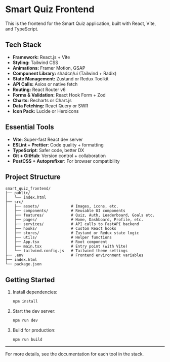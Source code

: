 # Smart Quiz Frontend

This is the frontend for the Smart Quiz application, built with React, Vite, and TypeScript.

## Tech Stack

- **Framework:** React.js + Vite
- **Styling:** Tailwind CSS
- **Animations:** Framer Motion, GSAP
- **Component Library:** shadcn/ui (Tailwind + Radix)
- **State Management:** Zustand or Redux Toolkit
- **API Calls:** Axios or native fetch
- **Routing:** React Router v6
- **Forms & Validation:** React Hook Form + Zod
- **Charts:** Recharts or Chart.js
- **Data Fetching:** React Query or SWR
- **Icon Pack:** Lucide or Heroicons

## Essential Tools

- **Vite**: Super-fast React dev server
- **ESLint + Prettier**: Code quality + formatting
- **TypeScript**: Safer code, better DX
- **Git + GitHub**: Version control + collaboration
- **PostCSS + Autoprefixer**: For browser compatibility

## Project Structure

```
smart_quiz_frontend/
├── public/
│   └── index.html
├── src/
│   ├── assets/              # Images, icons, etc.
│   ├── components/          # Reusable UI components
│   ├── features/            # Quiz, Auth, Leaderboard, Goals etc.
│   ├── pages/               # Home, Dashboard, Profile, etc.
│   ├── services/            # API calls to FastAPI backend
│   ├── hooks/               # Custom React hooks
│   ├── stores/              # Zustand or Redux state logic
│   ├── utils/               # Helper functions
│   ├── App.tsx              # Root component
│   ├── main.tsx             # Entry point (with Vite)
│   └── tailwind.config.js   # Tailwind theme settings
├── .env                     # Frontend environment variables
├── index.html
└── package.json
```

## Getting Started

1. Install dependencies:
   ```bash
   npm install
   ```
2. Start the dev server:
   ```bash
   npm run dev
   ```
3. Build for production:
   ```bash
   npm run build
   ```

---

For more details, see the documentation for each tool in the stack.
